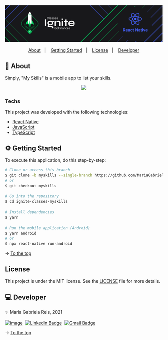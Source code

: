<p align="center"><img src="./banner.png" /></p>

<p align="center">
  <a href="#About">About</a>&nbsp;&nbsp;&nbsp;|&nbsp;&nbsp;&nbsp;
  <a href="#getting-started">Getting Started</a>&nbsp;&nbsp;&nbsp;|&nbsp;&nbsp;&nbsp;
  <a href="#License">License</a>&nbsp;&nbsp;&nbsp;|&nbsp;&nbsp;&nbsp;
  <a href="#Developer">Developer</a>
</p>

<span id="About">

## :bookmark_tabs: About
Simply, "My Skills" is a mobile app to list your skills.

<p align="center"><img src="./demo.gif" /></p>

### Techs
This project was developed with the following technologies:
- [React Native](https://reactnative.dev/)
- [JavaScript](https://developer.mozilla.org/pt-BR/docs/Web/JavaScript)
- [TypeScript](https://www.typescriptlang.org/)

<span id="getting-started">

## :gear: Getting Started
To execute this application, do this step-by-step:

```bash
# Clone or access this branch
$ git clone -b myskills --single-branch https://github.com/MariaGabrielaReis/ignite-classes.git
# or
$ git checkout myskills

# Go into the repository
$ cd ignite-classes-myskills

# Install dependencies
$ yarn

# Run the mobile application (Android)
$ yarn android
# or
$ npx react-native run-android
```
→ [To the top](#About)

<span id="License">

## License
This project is under the MIT license. See the [LICENSE](LICENSE) file for more details.

<span id="Developer">

## :computer: Developer
:sparkles: Maria Gabriela Reis, 2021 <br><br>
[![image](https://img.shields.io/badge/Rocketseat-563D7C?style=flat-square&logo=react&logoColor=white)](https://app.rocketseat.com.br/me/mariagabrielareis)&nbsp;
[![Linkedin Badge](https://img.shields.io/badge/Linkedin-blue?style=flat-square&logo=Linkedin&logoColor=white&link=https://www.linkedin.com/in/mariagabrielareis/)](https://www.linkedin.com/in/mariagabrielareis/)&nbsp;
[![Gmail Badge](https://img.shields.io/badge/mariagabrielagreis@gmail.com-c14438?style=flat-square&logo=Gmail&logoColor=white)](mariagabrielagreis@gmail.com)

→ [To the top](#About)
